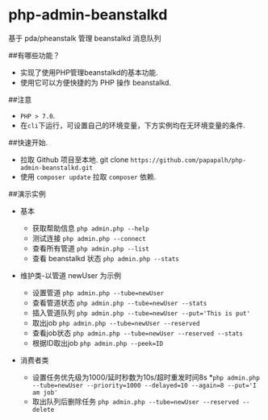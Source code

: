 # php-admin-beanstalkd
基于 pda/pheanstalk 管理 beanstalkd 消息队列

##有哪些功能？
* 实现了使用PHP管理beanstalkd的基本功能.
* 使用它可以方便快捷的为 PHP 操作 beanstalkd.

##注意
* `PHP > 7.0`.
* 在`cli`下运行，可设置自己的环境变量，下方实例均在无环境变量的条件.

##快速开始.
* 拉取 Github 项目至本地. git clone `https://github.com/papapalh/php-admin-beanstalkd.git`
* 使用 `composer update` 拉取 `composer` 依赖.

##演示实例
* 基本
  * 获取帮助信息 `php admin.php --help`
  * 测试连接  `php admin.php --connect`
  * 查看所有管道 `php admin.php --list`
  * 查看 beanstalkd 状态 `php admin.php --stats`


* 维护类-以管道 newUser 为示例
  * 设置管道 `php admin.php --tube=newUser`
  * 查看管道状态 `php admin.php --tube=newUser --stats`
  * 插入管道队列 `php admin.php --tube=newUser --put='This is put'`
  * 取出job `php admin.php --tube=newUser --reserved`
  * 查看job状态 `php admin.php --tube=newUser --reserved --stats`
  * 根据ID取出job `php admin.php --peek=ID`

* 消费者类
  * 设置任务优先级为1000/延时秒数为10s/超时重发时间8s 
      *`php admin.php --tube=newUser --priority=1000 --delayed=10 --again=8 --put='I am job'`
  * 取出队列后删除任务 `php admin.php --tube=newUser --reserved --delete`
